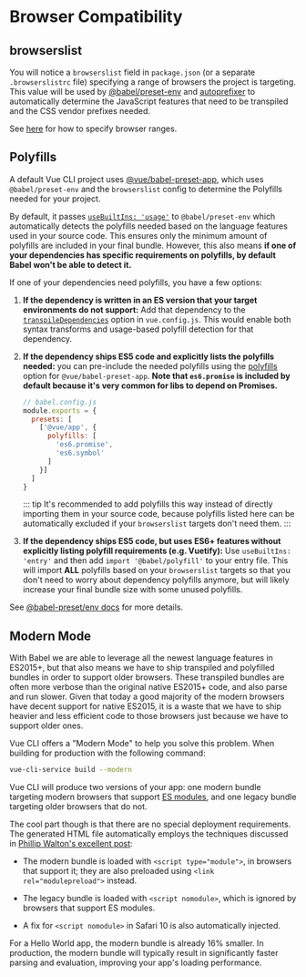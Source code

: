 # Browser Compatibility

## browserslist

You will notice a `browserslist` field in `package.json` (or a separate `.browserslistrc` file) specifying a range of browsers the project is targeting. This value will be used by [@babel/preset-env][babel-preset-env] and [autoprefixer][autoprefixer] to automatically determine the JavaScript features that need to be transpiled and the CSS vendor prefixes needed.

See [here][browserslist] for how to specify browser ranges.

## Polyfills

A default Vue CLI project uses [@vue/babel-preset-app][babel-preset-app], which uses `@babel/preset-env` and the `browserslist` config to determine the Polyfills needed for your project.

By default, it passes [`useBuiltIns: 'usage'`](https://new.babeljs.io/docs/en/next/babel-preset-env.html#usebuiltins-usage) to `@babel/preset-env` which automatically detects the polyfills needed based on the language features used in your source code. This ensures only the minimum amount of polyfills are included in your final bundle. However, this also means **if one of your dependencies has specific requirements on polyfills, by default Babel won't be able to detect it.**

If one of your dependencies need polyfills, you have a few options:

1. **If the dependency is written in an ES version that your target environments do not support:** Add that dependency to the [`transpileDependencies`](../config/#transpiledependencies) option in `vue.config.js`. This would enable both syntax transforms and usage-based polyfill detection for that dependency.

2. **If the dependency ships ES5 code and explicitly lists the polyfills needed:** you can pre-include the needed polyfills using the [polyfills](https://github.com/vuejs/vue-cli/tree/dev/packages/%40vue/babel-preset-app#polyfills) option for `@vue/babel-preset-app`. **Note that `es6.promise` is included by default because it's very common for libs to depend on Promises.**

    ``` js
    // babel.config.js
    module.exports = {
      presets: [
        ['@vue/app', {
          polyfills: [
            'es6.promise',
            'es6.symbol'
          ]
        }]
      ]
    }
    ```

    ::: tip
    It's recommended to add polyfills this way instead of directly importing them in your source code, because polyfills listed here can be automatically excluded if your `browserslist` targets don't need them.
    :::

3. **If the dependency ships ES5 code, but uses ES6+ features without explicitly listing polyfill requirements (e.g. Vuetify):** Use `useBuiltIns: 'entry'` and then add `import '@babel/polyfill'` to your entry file. This will import **ALL** polyfills based on your `browserslist` targets so that you don't need to worry about dependency polyfills anymore, but will likely increase your final bundle size with some unused polyfills.

See [@babel-preset/env docs](https://new.babeljs.io/docs/en/next/babel-preset-env.html#usebuiltins-usage) for more details.

## Modern Mode

With Babel we are able to leverage all the newest language features in ES2015+, but that also means we have to ship transpiled and polyfilled bundles in order to support older browsers. These transpiled bundles are often more verbose than the original native ES2015+ code, and also parse and run slower. Given that today a good majority of the modern browsers have decent support for native ES2015, it is a waste that we have to ship heavier and less efficient code to those browsers just because we have to support older ones.

Vue CLI offers a "Modern Mode" to help you solve this problem. When building for production with the following command:

``` bash
vue-cli-service build --modern
```

Vue CLI will produce two versions of your app: one modern bundle targeting modern browsers that support [ES modules](https://jakearchibald.com/2017/es-modules-in-browsers/), and one legacy bundle targeting older browsers that do not.

The cool part though is that there are no special deployment requirements. The generated HTML file automatically employs the techniques discussed in [Phillip Walton's excellent post](https://philipwalton.com/articles/deploying-es2015-code-in-production-today/):

- The modern bundle is loaded with `<script type="module">`, in browsers that support it; they are also preloaded using `<link rel="modulepreload">` instead.

- The legacy bundle is loaded with `<script nomodule>`, which is ignored by browsers that support ES modules.

- A fix for `<script nomodule>` in Safari 10 is also automatically injected.

For a Hello World app, the modern bundle is already 16% smaller. In production, the modern bundle will typically result in significantly faster parsing and evaluation, improving your app's loading performance.

[autoprefixer]: https://github.com/postcss/autoprefixer
[babel-preset-env]: https://new.babeljs.io/docs/en/next/babel-preset-env.html
[babel-preset-app]: https://github.com/vuejs/vue-cli/tree/dev/packages/%40vue/babel-preset-app
[browserslist]: https://github.com/ai/browserslist
